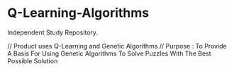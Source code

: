 # Q-Learning-Algorithms
Independent Study Repository.

// Product uses Q-Learning and Genetic Algorithms
// Purpose : To Provide A Basis For Using Genetic Algorithms To Solve Puzzles With The Best Possible Solution


